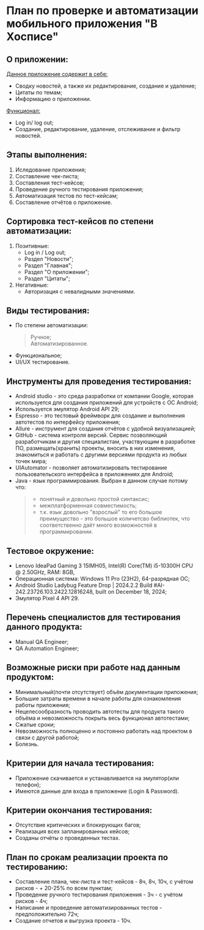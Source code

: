 # План по проверке и автоматизации мобильного приложения "В Хосписе"
## О приложении:
<ins> Данное приложение содержит в себе: </ins>

- Сводку новостей, а также их редактирование, создание и удаление;
- Цитаты по темам;
- Информацию о приложении.

<ins> Функционал: </ins>

- Log in/ log out;
- Создание, редактирование, удаление, отслеживание и фильтр новостей.

## Этапы выполнения:
1. Иследование приложения;
2. Составление чек-листа;
3. Составления тест-кейсов;
4. Проведение ручного тестирования приложения;
5. Автоматизация тестов по тест-кейсам;
6. Составление отчётов о приложение.

## Сортировка тест-кейсов по степени автоматизации:
1. Позитивные:
   - Log in / Log out;  
   - Раздел "Новости";  
   - Раздел "Главная";  
   - Раздел "О приложении";  
   - Раздел "Цитаты";  
2. Негативные:
   - Авторизация с невалидными значениями.

## Виды тестирования:
- По степени автоматизации:
  > Ручное;  
  > Автоматизированное.
- Функциональное;
- UI/UX тестирование.

## Инструменты для проведения тестирования:
- Android studio - это среда разработки от компании Google, которая используется для создания приложений для устройств с ОС Android;
- Используется эмулятор Android API 29;
- Espresso - это тестовый фреймворк для создание и выполнения автотестов по интерфейсу приложения;
- Allure - инструмент для создания отчётов с удобной визуализацией;
- GitHub - система контроля версий. Сервис позволяющий разработчикам и другия специалистам, участвующим в разработке ПО, размещать(хранить) проекты, вносить в них изменения, знакомиться и работать с другими версиями продукта из любых точек мира;
- UIAutomator - позволяет автоматизировать тестирование пользовательского интерфейса в приложениях для Android;
- Java - язык программирования. Выбран в данном случае потому что:
  > - понятный и довольно простой синтаксис;  
  > - межплатформенная совместимость;  
  > - т.к. язык довольно "взрослый" то его большое преимущество - это большое количетсво библиотек, что соответственно даёт много возможностей в программировании.

## Тестовое окружение:
- Lenovo IdeaPad Gaming 3 15IMH05, Intel(R) Core(TM) i5-10300H CPU @ 2.50GHz, RAM: 8GB, 
- Операционная система: Windows 11 Pro (23H2), 64-разрядная ОС;
- Android Studio Ladybug Feature Drop | 2024.2.2 Build #AI-242.23726.103.2422.12816248, built on December 18, 2024;
- Эмулятор Pixel 4 API 29.

## Перечень специалистов для тестирования данного продукта:
- Manual QA Engineer;
- QA Automation Engineer;

## Возможные риски при работе над данным продуктом:
- Минимальный(почти отсутствует) объём документации приложения;
- Большие затраты времени в начале работы для ознакомления работы приложения;
- Нецелесообразность проводить автотесты для продукта такого объёма и невозможность покрыть весь функционал автотестами;
- Сжатые сроки;
- Невозможность полноценно и постоянно работать над проектом в связи с другой работой;
- Болезнь.

## Критерии для начала тестирования:
- Приложение скачивается и устанавливается на эмулятор(или телефон);  
- Имеются данные для входа в приложение (Login & Password).

## Критерии окончания тестирования:
- Отсутствие критических и блокирующих багов;
- Реализация всех запланированных кейсов;
- Созданы отчёты о проведенных тестах.


## План по срокам реализации проекта по тестированию:
- Составление плана, чек-листа и тест-кейсов - 8ч, 8ч, 10ч, с учётом рисков - + 20-25% по всем пунктам;
- Проведение ручного тестирования приложения - 3ч - с учётом рисков - 4ч;
- Написание и проведение автоматизированных тестов - предположительно 72ч;
- Создание отчетов и выгрузка проекта - 10ч.
